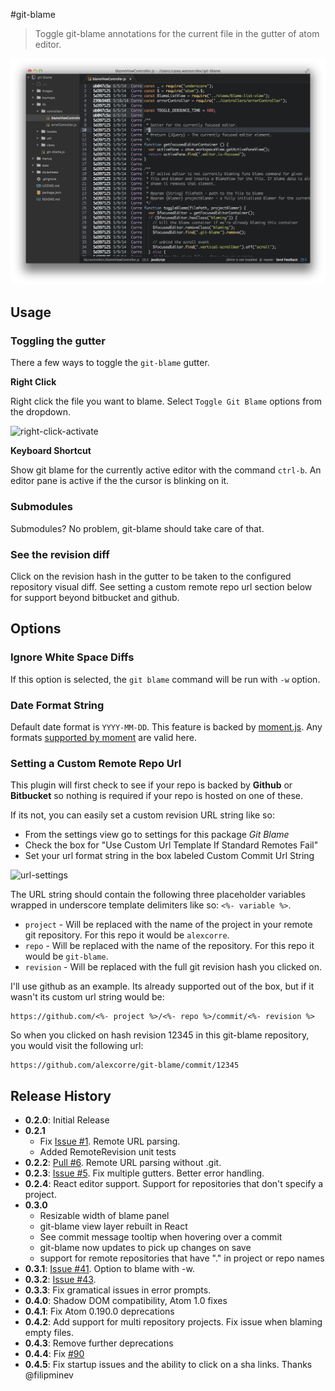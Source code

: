 #git-blame

> Toggle git-blame annotations for the current file in the gutter of atom editor.

![screenshot](https://raw.githubusercontent.com/alexcorre/git-blame/master/images/screen-shot.png)

## Usage

### Toggling the gutter

There a few ways to toggle the `git-blame` gutter.

**Right Click**

Right click the file you want to blame. Select `Toggle Git Blame` options from the dropdown.

![right-click-activate](https://raw.githubusercontent.com/alexcorre/git-blame/master/images/right-click-activate.png)

**Keyboard Shortcut**

Show git blame for the currently active editor with the command `ctrl-b`. An editor pane is active if the the cursor is blinking on it.

### Submodules

Submodules? No problem, git-blame should take care of that.

### See the revision diff

Click on the revision hash in the gutter to be taken to the configured repository visual diff. See setting a custom remote repo url section below for support beyond bitbucket and github.

## Options

### Ignore White Space Diffs

If this option is selected, the `git blame` command will be run with `-w` option.

### Date Format String

Default date format is `YYYY-MM-DD`. This feature is backed by [moment.js](http://momentjs.com/). Any formats [supported by moment](http://momentjs.com/docs/#/displaying/format/) are valid here.

### Setting a Custom Remote Repo Url
This plugin will first check to see if your repo is backed by **Github** or **Bitbucket** so nothing is required if your repo is hosted on one of these.

If its not, you can easily set a custom revision URL string like so:
- From the settings view go to settings for this package *Git Blame*
- Check the box for "Use Custom Url Template If Standard Remotes Fail"
- Set your url format string in the box labeled Custom Commit Url String

![url-settings](https://raw.githubusercontent.com/alexcorre/git-blame/master/images/url-settings.png)

The URL string should contain the following three placeholder variables wrapped in underscore template delimiters like so: `<%- variable %>`.
- `project` - Will be replaced with the name of the project in your remote git repository. For this repo it would be `alexcorre`.
- `repo` - Will be replaced with the name of the repository. For this repo it would be `git-blame`.
- `revision` - Will be replaced with the full git revision hash you clicked on.

I'll use github as an example. Its already supported out of the box, but if it wasn't its custom url string would be:

```
https://github.com/<%- project %>/<%- repo %>/commit/<%- revision %>
```
So when you clicked on hash revision 12345 in this git-blame repository, you would visit the following url:

```
https://github.com/alexcorre/git-blame/commit/12345
```

## Release History

* **0.2.0**: Initial Release
* **0.2.1**
  - Fix [Issue #1](https://github.com/alexcorre/git-blame/issues/1). Remote URL parsing.
  - Added RemoteRevision unit tests
* **0.2.2**: [Pull #6](https://github.com/alexcorre/git-blame/pull/6). Remote URL parsing without .git.
* **0.2.3**: [Issue #5](https://github.com/alexcorre/git-blame/issues/5). Fix multiple gutters. Better error handling.
* **0.2.4**: React editor support. Support for repositories that don't specify a project.
* **0.3.0**
  - Resizable width of blame panel
  - git-blame view layer rebuilt in React
  - See commit message tooltip when hovering over a commit
  - git-blame now updates to pick up changes on save
  - support for remote repositories that have "." in project or repo names
* **0.3.1**: [Issue #41](https://github.com/alexcorre/git-blame/issues/41). Option to blame with -w.
* **0.3.2**: [Issue #43](https://github.com/alexcorre/git-blame/issues/43).
* **0.3.3**: Fix gramatical issues in error prompts.
* **0.4.0**: Shadow DOM compatibility, Atom 1.0 fixes
* **0.4.1**: Fix Atom 0.190.0 deprecations
* **0.4.2**: Add support for multi repository projects. Fix issue when blaming empty files.
* **0.4.3**: Remove further deprecations
* **0.4.4**: Fix [#90](https://github.com/alexcorre/git-blame/issues/90)
* **0.4.5**: Fix startup issues and the ability to click on a sha links. Thanks @filipminev
